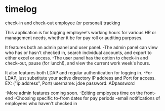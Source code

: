 # timelog
check-in and check-out employee (or personal) tracking

This application is for logging employee's working hours for various HR or management needs, whether it be for pay roll or auditing purposes. 

It features both an admin panel and user panel. 
-The admin panel can view who has or hasn't checked in, search individual accounts, and export to either excel or access. 
-The user panel has the option to check-in and check-out, pause (for lunch!), and view the current work week's hours. 

It also features both LDAP and regular authentication for logging in. 
-For LDAP, just substitute your active directory IP address and Port for access. 
  EX: ("ip.address", Port)
    username: jdoe
    password: ADpassword
    

-More admin features coming soon. 
 -Editing employees time on the front-end
 -Choosing specific to-from dates for pay periods
 -email notifications of employees who haven't checked in
 
